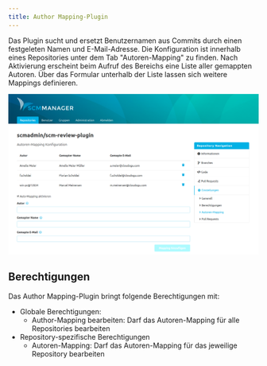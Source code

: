 ```yaml
---
title: Author Mapping-Plugin
---
```

 
Das Plugin sucht und ersetzt Benutzernamen aus Commits durch einen festgeleten Namen und E-Mail-Adresse. Die Konfiguration ist innerhalb eines Repositories unter dem Tab "Autoren-Mapping" zu finden. Nach Aktivierung erscheint beim Aufruf des Bereichs eine Liste aller gemappten Autoren. Über das Formular unterhalb der Liste lassen sich weitere Mappings definieren.

![Author Mapping Übersicht](images/authormapping/authormapping-overview.png)

## Berechtigungen
Das Author Mapping-Plugin bringt folgende Berechtigungen mit: 

* Globale Berechtigungen:
    * Author-Mapping bearbeiten: Darf das Autoren-Mapping für alle Repositories bearbeiten
* Repository-spezifische Berechtigungen
    * Autoren-Mapping: Darf das Autoren-Mapping für das jeweilige Repository bearbeiten
